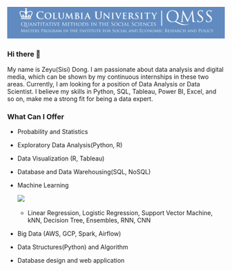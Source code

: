 [![Header](header.png "Header")](https://some-url.dev/)

### Hi there 👋

<!--
**SisiDzy/SisiDzy** is a ✨ _special_ ✨ repository because its `README.md` (this file) appears on your GitHub profile.

Here are some ideas to get you started:

- 🔭 I’m currently working on ...
- 🌱 I’m currently learning ...
- 👯 I’m looking to collaborate on ...
- 🤔 I’m looking for help with ...
- 💬 Ask me about ...
- 📫 How to reach me: ...
- 😄 Pronouns: ...
- ⚡ Fun fact: ...
-->

My name is Zeyu(Sisi) Dong. I am passionate about data analysis and digital media, which can be shown by my continuous internships in these two areas. Currently, I am looking for a position of Data Analysis or Data Scientist. I believe my skills in Python, SQL, Tableau, Power BI, Excel, and so on, make me a strong fit for being a data expert.

### What Can I Offer

* Probability and Statistics
* Exploratory Data Analysis(Python, R)
* Data Visualization (R, Tableau)
* Database and Data Warehousing(SQL, NoSQL)
* Machine Learning

  ![](https://img.shields.io/badge/Support_Vector_Machine-informational?style=flat&logo=<LOGO_NAME>&logoColor=white&color=89cff0)
  * Linear Regression, Logistic Regression, Support Vector Machine, kNN, Decision Tree, Ensembles, RNN, CNN
* Big Data (AWS, GCP, Spark, Airflow)
* Data Structures(Python) and Algorithm
* Database design and web application
